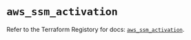 # `aws_ssm_activation`

Refer to the Terraform Registory for docs: [`aws_ssm_activation`](https://registry.terraform.io/providers/hashicorp/aws/3.76.1/docs/resources/ssm_activation).
